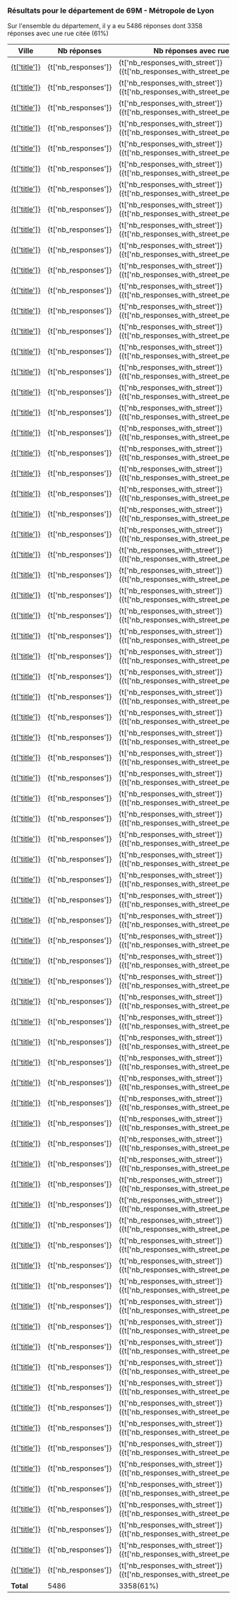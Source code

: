 ### Résultats pour le département de 69M - Métropole de Lyon

Sur l'ensemble du département, il y a eu 5486 réponses dont 3358 réponses avec une rue citée (61%)

| Ville | Nb réponses | Nb réponses avec rue | Nb points noirs |
|-------------|-------------|----------------------|-----------------|
|<a href='{tfile}.md'>{t['title']}</a>|{t['nb_responses']}|{t['nb_responses_with_street']}({t['nb_responses_with_street_percent']}%)|{percent_bar}&nbsp;{t['nb_points_noirs']}|
|<a href='{tfile}.md'>{t['title']}</a>|{t['nb_responses']}|{t['nb_responses_with_street']}({t['nb_responses_with_street_percent']}%)|{percent_bar}&nbsp;{t['nb_points_noirs']}|
|<a href='{tfile}.md'>{t['title']}</a>|{t['nb_responses']}|{t['nb_responses_with_street']}({t['nb_responses_with_street_percent']}%)|{percent_bar}&nbsp;{t['nb_points_noirs']}|
|<a href='{tfile}.md'>{t['title']}</a>|{t['nb_responses']}|{t['nb_responses_with_street']}({t['nb_responses_with_street_percent']}%)|{percent_bar}&nbsp;{t['nb_points_noirs']}|
|<a href='{tfile}.md'>{t['title']}</a>|{t['nb_responses']}|{t['nb_responses_with_street']}({t['nb_responses_with_street_percent']}%)|{percent_bar}&nbsp;{t['nb_points_noirs']}|
|<a href='{tfile}.md'>{t['title']}</a>|{t['nb_responses']}|{t['nb_responses_with_street']}({t['nb_responses_with_street_percent']}%)|{percent_bar}&nbsp;{t['nb_points_noirs']}|
|<a href='{tfile}.md'>{t['title']}</a>|{t['nb_responses']}|{t['nb_responses_with_street']}({t['nb_responses_with_street_percent']}%)|{percent_bar}&nbsp;{t['nb_points_noirs']}|
|<a href='{tfile}.md'>{t['title']}</a>|{t['nb_responses']}|{t['nb_responses_with_street']}({t['nb_responses_with_street_percent']}%)|{percent_bar}&nbsp;{t['nb_points_noirs']}|
|<a href='{tfile}.md'>{t['title']}</a>|{t['nb_responses']}|{t['nb_responses_with_street']}({t['nb_responses_with_street_percent']}%)|{percent_bar}&nbsp;{t['nb_points_noirs']}|
|<a href='{tfile}.md'>{t['title']}</a>|{t['nb_responses']}|{t['nb_responses_with_street']}({t['nb_responses_with_street_percent']}%)|{percent_bar}&nbsp;{t['nb_points_noirs']}|
|<a href='{tfile}.md'>{t['title']}</a>|{t['nb_responses']}|{t['nb_responses_with_street']}({t['nb_responses_with_street_percent']}%)|{percent_bar}&nbsp;{t['nb_points_noirs']}|
|<a href='{tfile}.md'>{t['title']}</a>|{t['nb_responses']}|{t['nb_responses_with_street']}({t['nb_responses_with_street_percent']}%)|{percent_bar}&nbsp;{t['nb_points_noirs']}|
|<a href='{tfile}.md'>{t['title']}</a>|{t['nb_responses']}|{t['nb_responses_with_street']}({t['nb_responses_with_street_percent']}%)|{percent_bar}&nbsp;{t['nb_points_noirs']}|
|<a href='{tfile}.md'>{t['title']}</a>|{t['nb_responses']}|{t['nb_responses_with_street']}({t['nb_responses_with_street_percent']}%)|{percent_bar}&nbsp;{t['nb_points_noirs']}|
|<a href='{tfile}.md'>{t['title']}</a>|{t['nb_responses']}|{t['nb_responses_with_street']}({t['nb_responses_with_street_percent']}%)|{percent_bar}&nbsp;{t['nb_points_noirs']}|
|<a href='{tfile}.md'>{t['title']}</a>|{t['nb_responses']}|{t['nb_responses_with_street']}({t['nb_responses_with_street_percent']}%)|{percent_bar}&nbsp;{t['nb_points_noirs']}|
|<a href='{tfile}.md'>{t['title']}</a>|{t['nb_responses']}|{t['nb_responses_with_street']}({t['nb_responses_with_street_percent']}%)|{percent_bar}&nbsp;{t['nb_points_noirs']}|
|<a href='{tfile}.md'>{t['title']}</a>|{t['nb_responses']}|{t['nb_responses_with_street']}({t['nb_responses_with_street_percent']}%)|{percent_bar}&nbsp;{t['nb_points_noirs']}|
|<a href='{tfile}.md'>{t['title']}</a>|{t['nb_responses']}|{t['nb_responses_with_street']}({t['nb_responses_with_street_percent']}%)|{percent_bar}&nbsp;{t['nb_points_noirs']}|
|<a href='{tfile}.md'>{t['title']}</a>|{t['nb_responses']}|{t['nb_responses_with_street']}({t['nb_responses_with_street_percent']}%)|{percent_bar}&nbsp;{t['nb_points_noirs']}|
|<a href='{tfile}.md'>{t['title']}</a>|{t['nb_responses']}|{t['nb_responses_with_street']}({t['nb_responses_with_street_percent']}%)|{percent_bar}&nbsp;{t['nb_points_noirs']}|
|<a href='{tfile}.md'>{t['title']}</a>|{t['nb_responses']}|{t['nb_responses_with_street']}({t['nb_responses_with_street_percent']}%)|{percent_bar}&nbsp;{t['nb_points_noirs']}|
|<a href='{tfile}.md'>{t['title']}</a>|{t['nb_responses']}|{t['nb_responses_with_street']}({t['nb_responses_with_street_percent']}%)|{percent_bar}&nbsp;{t['nb_points_noirs']}|
|<a href='{tfile}.md'>{t['title']}</a>|{t['nb_responses']}|{t['nb_responses_with_street']}({t['nb_responses_with_street_percent']}%)|{percent_bar}&nbsp;{t['nb_points_noirs']}|
|<a href='{tfile}.md'>{t['title']}</a>|{t['nb_responses']}|{t['nb_responses_with_street']}({t['nb_responses_with_street_percent']}%)|{percent_bar}&nbsp;{t['nb_points_noirs']}|
|<a href='{tfile}.md'>{t['title']}</a>|{t['nb_responses']}|{t['nb_responses_with_street']}({t['nb_responses_with_street_percent']}%)|{percent_bar}&nbsp;{t['nb_points_noirs']}|
|<a href='{tfile}.md'>{t['title']}</a>|{t['nb_responses']}|{t['nb_responses_with_street']}({t['nb_responses_with_street_percent']}%)|{percent_bar}&nbsp;{t['nb_points_noirs']}|
|<a href='{tfile}.md'>{t['title']}</a>|{t['nb_responses']}|{t['nb_responses_with_street']}({t['nb_responses_with_street_percent']}%)|{percent_bar}&nbsp;{t['nb_points_noirs']}|
|<a href='{tfile}.md'>{t['title']}</a>|{t['nb_responses']}|{t['nb_responses_with_street']}({t['nb_responses_with_street_percent']}%)|{percent_bar}&nbsp;{t['nb_points_noirs']}|
|<a href='{tfile}.md'>{t['title']}</a>|{t['nb_responses']}|{t['nb_responses_with_street']}({t['nb_responses_with_street_percent']}%)|{percent_bar}&nbsp;{t['nb_points_noirs']}|
|<a href='{tfile}.md'>{t['title']}</a>|{t['nb_responses']}|{t['nb_responses_with_street']}({t['nb_responses_with_street_percent']}%)|{percent_bar}&nbsp;{t['nb_points_noirs']}|
|<a href='{tfile}.md'>{t['title']}</a>|{t['nb_responses']}|{t['nb_responses_with_street']}({t['nb_responses_with_street_percent']}%)|{percent_bar}&nbsp;{t['nb_points_noirs']}|
|<a href='{tfile}.md'>{t['title']}</a>|{t['nb_responses']}|{t['nb_responses_with_street']}({t['nb_responses_with_street_percent']}%)|{percent_bar}&nbsp;{t['nb_points_noirs']}|
|<a href='{tfile}.md'>{t['title']}</a>|{t['nb_responses']}|{t['nb_responses_with_street']}({t['nb_responses_with_street_percent']}%)|{percent_bar}&nbsp;{t['nb_points_noirs']}|
|<a href='{tfile}.md'>{t['title']}</a>|{t['nb_responses']}|{t['nb_responses_with_street']}({t['nb_responses_with_street_percent']}%)|{percent_bar}&nbsp;{t['nb_points_noirs']}|
|<a href='{tfile}.md'>{t['title']}</a>|{t['nb_responses']}|{t['nb_responses_with_street']}({t['nb_responses_with_street_percent']}%)|{percent_bar}&nbsp;{t['nb_points_noirs']}|
|<a href='{tfile}.md'>{t['title']}</a>|{t['nb_responses']}|{t['nb_responses_with_street']}({t['nb_responses_with_street_percent']}%)|{percent_bar}&nbsp;{t['nb_points_noirs']}|
|<a href='{tfile}.md'>{t['title']}</a>|{t['nb_responses']}|{t['nb_responses_with_street']}({t['nb_responses_with_street_percent']}%)|{percent_bar}&nbsp;{t['nb_points_noirs']}|
|<a href='{tfile}.md'>{t['title']}</a>|{t['nb_responses']}|{t['nb_responses_with_street']}({t['nb_responses_with_street_percent']}%)|{percent_bar}&nbsp;{t['nb_points_noirs']}|
|<a href='{tfile}.md'>{t['title']}</a>|{t['nb_responses']}|{t['nb_responses_with_street']}({t['nb_responses_with_street_percent']}%)|{percent_bar}&nbsp;{t['nb_points_noirs']}|
|<a href='{tfile}.md'>{t['title']}</a>|{t['nb_responses']}|{t['nb_responses_with_street']}({t['nb_responses_with_street_percent']}%)|{percent_bar}&nbsp;{t['nb_points_noirs']}|
|<a href='{tfile}.md'>{t['title']}</a>|{t['nb_responses']}|{t['nb_responses_with_street']}({t['nb_responses_with_street_percent']}%)|{percent_bar}&nbsp;{t['nb_points_noirs']}|
|<a href='{tfile}.md'>{t['title']}</a>|{t['nb_responses']}|{t['nb_responses_with_street']}({t['nb_responses_with_street_percent']}%)|{percent_bar}&nbsp;{t['nb_points_noirs']}|
|<a href='{tfile}.md'>{t['title']}</a>|{t['nb_responses']}|{t['nb_responses_with_street']}({t['nb_responses_with_street_percent']}%)|{percent_bar}&nbsp;{t['nb_points_noirs']}|
|<a href='{tfile}.md'>{t['title']}</a>|{t['nb_responses']}|{t['nb_responses_with_street']}({t['nb_responses_with_street_percent']}%)|{percent_bar}&nbsp;{t['nb_points_noirs']}|
|<a href='{tfile}.md'>{t['title']}</a>|{t['nb_responses']}|{t['nb_responses_with_street']}({t['nb_responses_with_street_percent']}%)|{percent_bar}&nbsp;{t['nb_points_noirs']}|
|<a href='{tfile}.md'>{t['title']}</a>|{t['nb_responses']}|{t['nb_responses_with_street']}({t['nb_responses_with_street_percent']}%)|{percent_bar}&nbsp;{t['nb_points_noirs']}|
|<a href='{tfile}.md'>{t['title']}</a>|{t['nb_responses']}|{t['nb_responses_with_street']}({t['nb_responses_with_street_percent']}%)|{percent_bar}&nbsp;{t['nb_points_noirs']}|
|<a href='{tfile}.md'>{t['title']}</a>|{t['nb_responses']}|{t['nb_responses_with_street']}({t['nb_responses_with_street_percent']}%)|{percent_bar}&nbsp;{t['nb_points_noirs']}|
|<a href='{tfile}.md'>{t['title']}</a>|{t['nb_responses']}|{t['nb_responses_with_street']}({t['nb_responses_with_street_percent']}%)|{percent_bar}&nbsp;{t['nb_points_noirs']}|
|<a href='{tfile}.md'>{t['title']}</a>|{t['nb_responses']}|{t['nb_responses_with_street']}({t['nb_responses_with_street_percent']}%)|{percent_bar}&nbsp;{t['nb_points_noirs']}|
|<a href='{tfile}.md'>{t['title']}</a>|{t['nb_responses']}|{t['nb_responses_with_street']}({t['nb_responses_with_street_percent']}%)|{percent_bar}&nbsp;{t['nb_points_noirs']}|
|<a href='{tfile}.md'>{t['title']}</a>|{t['nb_responses']}|{t['nb_responses_with_street']}({t['nb_responses_with_street_percent']}%)|{percent_bar}&nbsp;{t['nb_points_noirs']}|
|<a href='{tfile}.md'>{t['title']}</a>|{t['nb_responses']}|{t['nb_responses_with_street']}({t['nb_responses_with_street_percent']}%)|{percent_bar}&nbsp;{t['nb_points_noirs']}|
|<a href='{tfile}.md'>{t['title']}</a>|{t['nb_responses']}|{t['nb_responses_with_street']}({t['nb_responses_with_street_percent']}%)|{percent_bar}&nbsp;{t['nb_points_noirs']}|
|<a href='{tfile}.md'>{t['title']}</a>|{t['nb_responses']}|{t['nb_responses_with_street']}({t['nb_responses_with_street_percent']}%)|{percent_bar}&nbsp;{t['nb_points_noirs']}|
|<a href='{tfile}.md'>{t['title']}</a>|{t['nb_responses']}|{t['nb_responses_with_street']}({t['nb_responses_with_street_percent']}%)|{percent_bar}&nbsp;{t['nb_points_noirs']}|
|<a href='{tfile}.md'>{t['title']}</a>|{t['nb_responses']}|{t['nb_responses_with_street']}({t['nb_responses_with_street_percent']}%)|{percent_bar}&nbsp;{t['nb_points_noirs']}|
|<a href='{tfile}.md'>{t['title']}</a>|{t['nb_responses']}|{t['nb_responses_with_street']}({t['nb_responses_with_street_percent']}%)|{percent_bar}&nbsp;{t['nb_points_noirs']}|
|<a href='{tfile}.md'>{t['title']}</a>|{t['nb_responses']}|{t['nb_responses_with_street']}({t['nb_responses_with_street_percent']}%)|{percent_bar}&nbsp;{t['nb_points_noirs']}|
|<a href='{tfile}.md'>{t['title']}</a>|{t['nb_responses']}|{t['nb_responses_with_street']}({t['nb_responses_with_street_percent']}%)|{percent_bar}&nbsp;{t['nb_points_noirs']}|
|<a href='{tfile}.md'>{t['title']}</a>|{t['nb_responses']}|{t['nb_responses_with_street']}({t['nb_responses_with_street_percent']}%)|{percent_bar}&nbsp;{t['nb_points_noirs']}|
|<a href='{tfile}.md'>{t['title']}</a>|{t['nb_responses']}|{t['nb_responses_with_street']}({t['nb_responses_with_street_percent']}%)|{percent_bar}&nbsp;{t['nb_points_noirs']}|
|<a href='{tfile}.md'>{t['title']}</a>|{t['nb_responses']}|{t['nb_responses_with_street']}({t['nb_responses_with_street_percent']}%)|{percent_bar}&nbsp;{t['nb_points_noirs']}|
|<a href='{tfile}.md'>{t['title']}</a>|{t['nb_responses']}|{t['nb_responses_with_street']}({t['nb_responses_with_street_percent']}%)|{percent_bar}&nbsp;{t['nb_points_noirs']}|
|<a href='{tfile}.md'>{t['title']}</a>|{t['nb_responses']}|{t['nb_responses_with_street']}({t['nb_responses_with_street_percent']}%)|{percent_bar}&nbsp;{t['nb_points_noirs']}|
|<a href='{tfile}.md'>{t['title']}</a>|{t['nb_responses']}|{t['nb_responses_with_street']}({t['nb_responses_with_street_percent']}%)|{percent_bar}&nbsp;{t['nb_points_noirs']}|
|<a href='{tfile}.md'>{t['title']}</a>|{t['nb_responses']}|{t['nb_responses_with_street']}({t['nb_responses_with_street_percent']}%)|{percent_bar}&nbsp;{t['nb_points_noirs']}|
|<a href='{tfile}.md'>{t['title']}</a>|{t['nb_responses']}|{t['nb_responses_with_street']}({t['nb_responses_with_street_percent']}%)|{percent_bar}&nbsp;{t['nb_points_noirs']}|
|<a href='{tfile}.md'>{t['title']}</a>|{t['nb_responses']}|{t['nb_responses_with_street']}({t['nb_responses_with_street_percent']}%)|{percent_bar}&nbsp;{t['nb_points_noirs']}|
|<a href='{tfile}.md'>{t['title']}</a>|{t['nb_responses']}|{t['nb_responses_with_street']}({t['nb_responses_with_street_percent']}%)|{percent_bar}&nbsp;{t['nb_points_noirs']}|
|<a href='{tfile}.md'>{t['title']}</a>|{t['nb_responses']}|{t['nb_responses_with_street']}({t['nb_responses_with_street_percent']}%)|{percent_bar}&nbsp;{t['nb_points_noirs']}|
|<a href='{tfile}.md'>{t['title']}</a>|{t['nb_responses']}|{t['nb_responses_with_street']}({t['nb_responses_with_street_percent']}%)|{percent_bar}&nbsp;{t['nb_points_noirs']}|
|<a href='{tfile}.md'>{t['title']}</a>|{t['nb_responses']}|{t['nb_responses_with_street']}({t['nb_responses_with_street_percent']}%)|{percent_bar}&nbsp;{t['nb_points_noirs']}|
|<a href='{tfile}.md'>{t['title']}</a>|{t['nb_responses']}|{t['nb_responses_with_street']}({t['nb_responses_with_street_percent']}%)|{percent_bar}&nbsp;{t['nb_points_noirs']}|
| **Total** |5486|3358(61%)|690|
